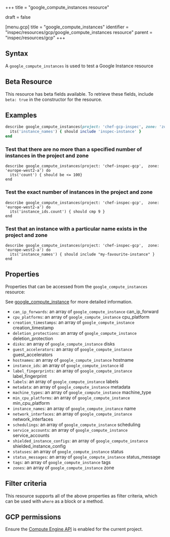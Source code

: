 +++
title = "google_compute_instances resource"

draft = false


[menu.gcp]
title = "google_compute_instances"
identifier = "inspec/resources/gcp/google_compute_instances resource"
parent = "inspec/resources/gcp"
+++

## Syntax

A `google_compute_instances` is used to test a Google Instance resource


## Beta Resource
This resource has beta fields available. To retrieve these fields, include `beta: true` in the constructor for the resource.

## Examples

```ruby
describe google_compute_instances(project: 'chef-gcp-inspec', zone: 'zone') do
  its('instance_names') { should include 'inspec-instance' }
end
```

### Test that there are no more than a specified number of instances in the project and zone

    describe google_compute_instances(project: 'chef-inspec-gcp',  zone: 'europe-west2-a') do
      its('count') { should be <= 100}
    end

### Test the exact number of instances in the project and zone

    describe google_compute_instances(project: 'chef-inspec-gcp',  zone: 'europe-west2-a') do
      its('instance_ids.count') { should cmp 9 }
    end

### Test that an instance with a particular name exists in the project and zone

    describe google_compute_instances(project: 'chef-inspec-gcp',  zone: 'europe-west2-a') do
      its('instance_names') { should include "my-favourite-instance" }
    end

## Properties

Properties that can be accessed from the `google_compute_instances` resource:

See [google_compute_instance](google_compute_instance) for more detailed information.

  * `can_ip_forwards`: an array of `google_compute_instance` can_ip_forward
  * `cpu_platforms`: an array of `google_compute_instance` cpu_platform
  * `creation_timestamps`: an array of `google_compute_instance` creation_timestamp
  * `deletion_protections`: an array of `google_compute_instance` deletion_protection
  * `disks`: an array of `google_compute_instance` disks
  * `guest_accelerators`: an array of `google_compute_instance` guest_accelerators
  * `hostnames`: an array of `google_compute_instance` hostname
  * `instance_ids`: an array of `google_compute_instance` id
  * `label_fingerprints`: an array of `google_compute_instance` label_fingerprint
  * `labels`: an array of `google_compute_instance` labels
  * `metadata`: an array of `google_compute_instance` metadata
  * `machine_types`: an array of `google_compute_instance` machine_type
  * `min_cpu_platforms`: an array of `google_compute_instance` min_cpu_platform
  * `instance_names`: an array of `google_compute_instance` name
  * `network_interfaces`: an array of `google_compute_instance` network_interfaces
  * `schedulings`: an array of `google_compute_instance` scheduling
  * `service_accounts`: an array of `google_compute_instance` service_accounts
  * `shielded_instance_configs`: an array of `google_compute_instance` shielded_instance_config
  * `statuses`: an array of `google_compute_instance` status
  * `status_messages`: an array of `google_compute_instance` status_message
  * `tags`: an array of `google_compute_instance` tags
  * `zones`: an array of `google_compute_instance` zone

## Filter criteria

This resource supports all of the above properties as filter criteria, which can be used
with `where` as a block or a method.

## GCP permissions

Ensure the [Compute Engine API](https://console.cloud.google.com/apis/library/compute.googleapis.com/) is enabled for the current project.
